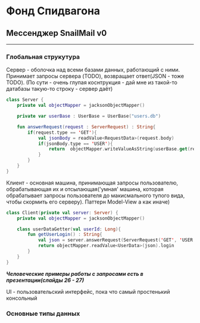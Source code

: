 ﻿# Фонд Спидвагона 

## Мессенджер SnailMail v0

----
### Глобальная струкутура
Сервер - оболочка над всеми базами данных, работающий с ними. Принимает запросы сервера (TODO), возвращает ответ(JSON - тоже TODO). (По сути - очень глупая коснтрукция - дай мне из такой-то датабазы такую-то строку - сервер даёт)

````kotlin
class Server {
    private val objectMapper = jacksonObjectMapper()

    private var userBase : UserBase = UserBase("users.db")

    fun answerRequest(request : ServerRequest) : String{
        if(request.type == 'GET'){
            val jsonBody = readValue<RequestData>(request.body)
            if(jsonBody.type == 'USER'){
                return  objectMapper.writeValueAsString(userBase.get(request.body.id))
            }
        }
    }
}
````

Клиент - основная машина, принимающая запросы пользователю, обрабатывающая их и отсылающая('умная' машина, которая обрабатывает запросы пользователя до макисмального тупого вида, чтобы скормить его серверу). Паттерн Model-View а как иначе)

````kotlin
class Client(private val server: Server) {
    private val objectMapper = jacksonObjectMapper()

    class userDataGetter(val userId: Long){
        fun getUserLogin() : String{
            val json = server.answerRequest(ServerRequest('GET', 'USER', userId))
            return objectMapper.readValue<UserData>(json).login
        }   
    }   
}
````

***Человеческие примеры  работы с запросами есть в презентации(слайды 26 - 27)***

UI - пользовательский интерфейс, пока что самый простенький консольный


### Основные типы данных




